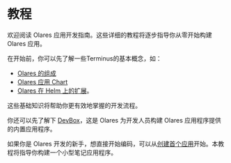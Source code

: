 # 教程

欢迎阅读 Olares 应用开发指南。这些详细的教程将逐步指导你从零开始构建 Olares 应用。

在开始前，你可以先了解一些Terminus的基本概念，如：
- [Olares 的组成](../../../manual/architecture.md)
- [Olares 应用 Chart](../../develop/package/chart.md)
- [Olares 在 Helm 上的扩展](../package/extension.md)。

这些基础知识将帮助你更有效地掌握的开发流程。

你还可以先了解下 [DevBox](devbox.md)，这是 Olares 为开发人员构建 Olares 应用程序提供的内置应用程序。

如果你是 Olares 开发的新手，想直接开始编码，可以从[创建首个应用](./note/index.md)开始。本教程将指导你构建一个小型笔记应用程序。

